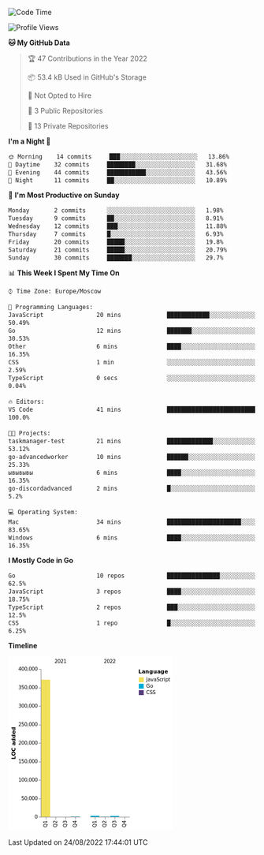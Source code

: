 <!--START_SECTION:waka-->
![Code Time](http://img.shields.io/badge/Code%20Time-401%20hrs%2023%20mins-blue)

![Profile Views](http://img.shields.io/badge/Profile%20Views-0-blue)

**🐱 My GitHub Data** 

> 🏆 47 Contributions in the Year 2022
 > 
> 📦 53.4 kB Used in GitHub's Storage 
 > 
> 🚫 Not Opted to Hire
 > 
> 📜 3 Public Repositories 
 > 
> 🔑 13 Private Repositories  
 > 
**I'm a Night 🦉** 

```text
🌞 Morning    14 commits     ███░░░░░░░░░░░░░░░░░░░░░░   13.86% 
🌆 Daytime    32 commits     ████████░░░░░░░░░░░░░░░░░   31.68% 
🌃 Evening    44 commits     ███████████░░░░░░░░░░░░░░   43.56% 
🌙 Night      11 commits     ██░░░░░░░░░░░░░░░░░░░░░░░   10.89%

```
📅 **I'm Most Productive on Sunday** 

```text
Monday       2 commits      ░░░░░░░░░░░░░░░░░░░░░░░░░   1.98% 
Tuesday      9 commits      ██░░░░░░░░░░░░░░░░░░░░░░░   8.91% 
Wednesday    12 commits     ███░░░░░░░░░░░░░░░░░░░░░░   11.88% 
Thursday     7 commits      █░░░░░░░░░░░░░░░░░░░░░░░░   6.93% 
Friday       20 commits     █████░░░░░░░░░░░░░░░░░░░░   19.8% 
Saturday     21 commits     █████░░░░░░░░░░░░░░░░░░░░   20.79% 
Sunday       30 commits     ███████░░░░░░░░░░░░░░░░░░   29.7%

```


📊 **This Week I Spent My Time On** 

```text
⌚︎ Time Zone: Europe/Moscow

💬 Programming Languages: 
JavaScript               20 mins             ████████████░░░░░░░░░░░░░   50.49% 
Go                       12 mins             ███████░░░░░░░░░░░░░░░░░░   30.53% 
Other                    6 mins              ████░░░░░░░░░░░░░░░░░░░░░   16.35% 
CSS                      1 min               ░░░░░░░░░░░░░░░░░░░░░░░░░   2.59% 
TypeScript               0 secs              ░░░░░░░░░░░░░░░░░░░░░░░░░   0.04%

🔥 Editors: 
VS Code                  41 mins             █████████████████████████   100.0%

🐱‍💻 Projects: 
taskmanager-test         21 mins             █████████████░░░░░░░░░░░░   53.12% 
go-advancedworker        10 mins             ██████░░░░░░░░░░░░░░░░░░░   25.33% 
ывывывы                  6 mins              ████░░░░░░░░░░░░░░░░░░░░░   16.35% 
go-discordadvanced       2 mins              █░░░░░░░░░░░░░░░░░░░░░░░░   5.2%

💻 Operating System: 
Mac                      34 mins             █████████████████████░░░░   83.65% 
Windows                  6 mins              ████░░░░░░░░░░░░░░░░░░░░░   16.35%

```

**I Mostly Code in Go** 

```text
Go                       10 repos            ███████████████░░░░░░░░░░   62.5% 
JavaScript               3 repos             ████░░░░░░░░░░░░░░░░░░░░░   18.75% 
TypeScript               2 repos             ███░░░░░░░░░░░░░░░░░░░░░░   12.5% 
CSS                      1 repo              █░░░░░░░░░░░░░░░░░░░░░░░░   6.25%

```


**Timeline**

![Chart not found](https://raw.githubusercontent.com/jeezft/jeezft/main/charts/bar_graph.png) 


 Last Updated on 24/08/2022 17:44:01 UTC
<!--END_SECTION:waka-->
